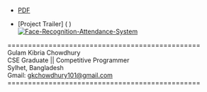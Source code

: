 

* [PDF](https://github.com/GK-CPP/Face-Recognition-Attendance-System/blob/master/Face%20Recognition%20Attendance%20System.pdf)

* [Project Trailer] ( ) <br>
[![Face-Recognition-Attendance-System](https://img.youtube.com/vi/_qAYihx-MrI/0.jpg)](https://www.youtube.com/watch?v=_qAYihx-MrI)

=============================================== <br>
Gulam Kibria Chowdhury <br>
CSE Graduate || Competitive Programmer <br>
Sylhet, Bangladesh <br>
Gmail: gkchowdhury101@gmail.com <br>
=============================================== <br>
